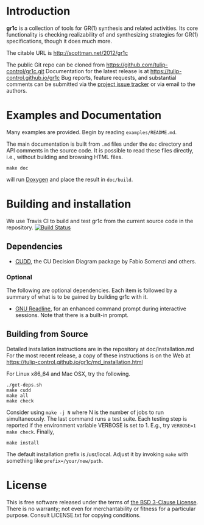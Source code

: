 Introduction
============

**gr1c** is a collection of tools for GR(1) synthesis and related activities.
Its core functionality is checking realizability of and synthesizing strategies
for GR(1) specifications, though it does much more.

The citable URL is http://scottman.net/2012/gr1c

The public Git repo can be cloned from https://github.com/tulip-control/gr1c.git
Documentation for the latest release is at https://tulip-control.github.io/gr1c
Bug reports, feature requests, and substantial comments can be submitted via the
[project issue tracker](https://github.com/tulip-control/gr1c/issues) or via
email to the authors.


Examples and Documentation
==========================

Many examples are provided.  Begin by reading `examples/README.md`.

The main documentation is built from `.md` files under the `doc` directory and
API comments in the source code. It is possible to read these files directly,
i.e., without building and browsing HTML files.

    make doc

will run [Doxygen](http://www.doxygen.org) and place the result in `doc/build`.


Building and installation
=========================

We use Travis CI to build and test gr1c from the current source code in the
repository. [![Build Status](https://travis-ci.org/tulip-control/gr1c.svg?branch=master)](https://travis-ci.org/tulip-control/gr1c)

Dependencies
------------

- [CUDD](http://vlsi.colorado.edu/~fabio/CUDD/), the CU Decision Diagram package
  by Fabio Somenzi and others.


### Optional

The following are optional dependencies. Each item is followed by a summary of
what is to be gained by building gr1c with it.

- [GNU Readline](http://www.gnu.org/software/readline/), for an enhanced command
  prompt during interactive sessions. Note that there is a built-in prompt.


Building from Source
--------------------

Detailed installation instructions are in the repository at doc/installation.md
For the most recent release, a copy of these instructions is on the Web at
https://tulip-control.github.io/gr1c/md_installation.html

For Linux x86_64 and Mac OSX, try the following.

    ./get-deps.sh
    make cudd
    make all
    make check

Consider using `make -j N` where N is the number of jobs to run simultaneously.
The last command runs a test suite. Each testing step is reported if the
environment variable VERBOSE is set to 1.  E.g., try `VERBOSE=1 make check`.
Finally,

    make install

The default installation prefix is /usr/local.  Adjust it by invoking `make`
with something like `prefix=/your/new/path`.


License
=======

This is free software released under the terms of [the BSD 3-Clause License](
https://opensource.org/licenses/BSD-3-Clause).  There is no warranty; not even
for merchantability or fitness for a particular purpose.  Consult LICENSE.txt
for copying conditions.

